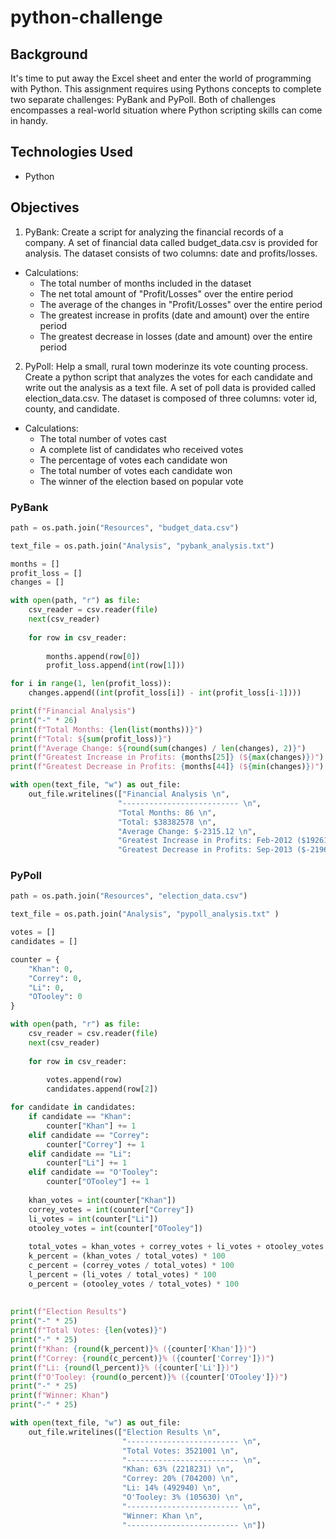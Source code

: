 # python-challenge

## Background

It's time to put away the Excel sheet and enter the world of programming with Python. This assignment requires using Pythons concepts to complete two separate challenges: PyBank and PyPoll. Both of challenges encompasses a real-world situation where Python scripting skills can come in handy. 

## Technologies Used

* Python

## Objectives

1. PyBank: Create a script for analyzing the financial records of a company. A set of financial data called budget_data.csv is provided for analysis. The dataset consists of two columns: date and profits/losses.

* Calculations: 
   * The total number of months included in the dataset
   * The net total amount of "Profit/Losses" over the entire period
   * The average of the changes in "Profit/Losses" over the entire period
   * The greatest increase in profits (date and amount) over the entire period
   * The greatest decrease in losses (date and amount) over the entire period

2. PyPoll: Help a small, rural town moderinze its vote counting process. Create a python script that analyzes the votes for each candidate and write out the analysis as a text file. A set of poll data is provided called election_data.csv. The dataset is composed of three columns: voter id, county, and candidate.

* Calculations: 
   * The total number of votes cast
   * A complete list of candidates who received votes
   * The percentage of votes each candidate won
   * The total number of votes each candidate won
   * The winner of the election based on popular vote

### PyBank
```Python
path = os.path.join("Resources", "budget_data.csv")

text_file = os.path.join("Analysis", "pybank_analysis.txt")

months = []
profit_loss = []
changes = []

with open(path, "r") as file:
    csv_reader = csv.reader(file)
    next(csv_reader)
    
    for row in csv_reader:
        
        months.append(row[0])
        profit_loss.append(int(row[1]))

for i in range(1, len(profit_loss)):
    changes.append((int(profit_loss[i]) - int(profit_loss[i-1])))

print(f"Financial Analysis")
print("-" * 26)
print(f"Total Months: {len(list(months))}")
print(f"Total: ${sum(profit_loss)}")
print(f"Average Change: ${round(sum(changes) / len(changes), 2)}")
print(f"Greatest Increase in Profits: {months[25]} (${max(changes)})")
print(f"Greatest Decrease in Profits: {months[44]} (${min(changes)})")

with open(text_file, "w") as out_file:
    out_file.writelines(["Financial Analysis \n",
                        "-------------------------- \n",
                        "Total Months: 86 \n",
                        "Total: $38382578 \n",
                        "Average Change: $-2315.12 \n",
                        "Greatest Increase in Profits: Feb-2012 ($1926159) \n",
                        "Greatest Decrease in Profits: Sep-2013 ($-2196167) \n"])
```
  
### PyPoll
```Python
path = os.path.join("Resources", "election_data.csv")

text_file = os.path.join("Analysis", "pypoll_analysis.txt" )

votes = []
candidates = []

counter = {
    "Khan": 0,
    "Correy": 0,
    "Li": 0,
    "OTooley": 0
}

with open(path, "r") as file:
    csv_reader = csv.reader(file)
    next(csv_reader)
    
    for row in csv_reader:
        
        votes.append(row)
        candidates.append(row[2])

for candidate in candidates:
    if candidate == "Khan":
        counter["Khan"] += 1
    elif candidate == "Correy":
        counter["Correy"] += 1
    elif candidate == "Li":
        counter["Li"] += 1
    elif candidate == "O'Tooley":
        counter["OTooley"] += 1
    
    khan_votes = int(counter["Khan"])
    correy_votes = int(counter["Correy"])
    li_votes = int(counter["Li"])
    otooley_votes = int(counter["OTooley"])
    
    total_votes = khan_votes + correy_votes + li_votes + otooley_votes
    k_percent = (khan_votes / total_votes) * 100
    c_percent = (correy_votes / total_votes) * 100
    l_percent = (li_votes / total_votes) * 100
    o_percent = (otooley_votes / total_votes) * 100
    
    
print(f"Election Results")
print("-" * 25)
print(f"Total Votes: {len(votes)}")
print("-" * 25)
print(f"Khan: {round(k_percent)}% ({counter['Khan']})")
print(f"Correy: {round(c_percent)}% ({counter['Correy']})")
print(f"Li: {round(l_percent)}% ({counter['Li']})")
print(f"O'Tooley: {round(o_percent)}% ({counter['OTooley']})")
print("-" * 25)
print(f"Winner: Khan")
print("-" * 25)

with open(text_file, "w") as out_file:
    out_file.writelines(["Election Results \n", 
                         "------------------------- \n", 
                         "Total Votes: 3521001 \n", 
                         "------------------------- \n", 
                         "Khan: 63% (2218231) \n", 
                         "Correy: 20% (704200) \n", 
                         "Li: 14% (492940) \n", 
                         "O'Tooley: 3% (105630) \n", 
                         "------------------------- \n", 
                         "Winner: Khan \n", 
                         "------------------------- \n"])
```
